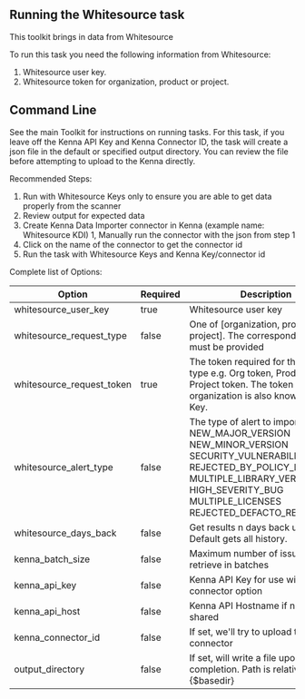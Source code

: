 ## Running the Whitesource task 

This toolkit brings in data from Whitesource

To run this task you need the following information from Whitesource: 

1. Whitesource user key.
2. Whitesource token for organization, product or project.

## Command Line

See the main Toolkit for instructions on running tasks. For this task, if you leave off the Kenna API Key and Kenna Connector ID, the task will create a json file in the default or specified output directory. You can review the file before attempting to upload to the Kenna directly.

Recommended Steps: 

1. Run with Whitesource Keys only to ensure you are able to get data properly from the scanner
1. Review output for expected data
1. Create Kenna Data Importer connector in Kenna (example name: Whitesource KDI) 
1, Manually run the connector with the json from step 1 
1. Click on the name of the connector to get the connector id
1. Run the task with Whitesource Keys and Kenna Key/connector id



Complete list of Options:

| Option                    | Required | Description                                                                                                                                                                                                          | default                |
|---------------------------|----------|----------------------------------------------------------------------------------------------------------------------------------------------------------------------------------------------------------------------|------------------------|
| whitesource_user_key      | true     | Whitesource user key                                                                                                                                                                                                 | n/a                    |
| whitesource_request_type  | false    | One of [organization, product, project]. The corresponding token must be provided                                                                                                                                    | organization           |
| whitesource_request_token | true     | The token required for the request type e.g. Org token, Product token, Project token. The token for organization is also know as API Key.                                                                            | n/a                    |
| whitesource_alert_type    | false    | The type of alert to import. Allowed: NEW_MAJOR_VERSION NEW_MINOR_VERSION SECURITY_VULNERABILITY REJECTED_BY_POLICY_RESOURCE MULTIPLE_LIBRARY_VERSIONS HIGH_SEVERITY_BUG MULTIPLE_LICENSES REJECTED_DEFACTO_RESOURCE | SECURITY_VULNERABILITY |
| whitesource_days_back     | false    | Get results n days back up to today. Default gets all history.                                                                                                                                                       | n/a                    |
| kenna_batch_size          | false    | Maximum number of issues to retrieve in batches                                                                                                                                                                      | 100                    |
| kenna_api_key             | false    | Kenna API Key for use with connector option                                                                                                                                                                          | n/a                    |
| kenna_api_host            | false    | Kenna API Hostname if not US shared                                                                                                                                                                                  | api.kennasecurity.com  |
| kenna_connector_id        | false    | If set, we'll try to upload to this connector                                                                                                                                                                        | n/a                    |
| output_directory          | false    | If set, will write a file upon completion. Path is relative to #{$basedir}                                                                                                                                           | output/whitesource     |
